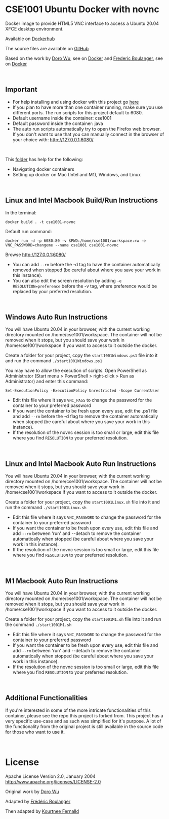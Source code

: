 CSE1001 Ubuntu Docker with novnc
===================

Docker image to provide HTML5 VNC interface to access a Ubuntu 20.04 XFCE desktop environment.

Available on [Dockerhub](https://hub.docker.com/r/kourtnee/cse1001-novnc)

The source files are available on [GitHub](https://github.com/kourtnee/cse1001-novnc.git)

Based on the work by [Doro Wu](https://github.com/fcwu), see on [Docker](https://hub.docker.com/r/dorowu/ubuntu-desktop-lxde-vnc/) and [Frederic Boulanger](https://github.com/Frederic-Boulanger-UPS), see on [Docker](https://hub.docker.com/r/fredblgr/ubuntu-novnc)

<p>&nbsp;</p>

Important
----------------

* For help installing and using docker with this project go [here](https://github.com/kourtnee/cse1001-novnc/tree/master/docker_help)
* If you plan to have more than one container running, make sure you use different ports. The run scripts for this project default to 6080. 
* Default username inside the container: cse1001
* Default password inside the container: java
* The auto run scripts automatically try to open the Firefox web browser. If you don't want to use that you can manually connect in the browser of your choice with: http://127.0.0.1:6080/

<p>&nbsp;</p>  

This [folder](https://github.com/kourtnee/cse1001-novnc/tree/master/docker_help) has help for the following:  
* Navigating docker containers  
* Setting up docker on Mac (Intel and M1), Windows, and Linux

<p>&nbsp;</p>

Linux and Intel Macbook Build/Run Instructions
----------------
In the terminal:
```
docker build . -t cse1001-novnc
```

Default run command:
```
docker run -d -p 6080:80 -v $PWD:/home/cse1001/workspace:rw -e VNC_PASSWORD=changeme --name cse1001 cse1001-novnc
```

Browse http://127.0.0.1:6080/

* You can add ```--rm``` before the -d tag to have the container automatically removed when stopped (be careful about where you save your work in this instance).
* You can also edit the screen resolution by adding ```-e RESOLUTION=preference``` before the -v tag, where preference would be replaced by your preferred resolution.

<p>&nbsp;</p>

Windows Auto Run Instructions
----------------
You will have Ubuntu 20.04 in your browser, with the current working directory mounted on /home/cse1001/workspace. The container will not be removed when it stops, but you should save your work in /home/cse1001/workspace if you want to access to it outside the docker.

Create a folder for your project, copy the ```start1001Windows.ps1``` file into it and run the command ```./start1001Windows.ps1```

You may have to allow the execution of scripts. 
Open PowerShell as Administrator (Start menu > PowerShell > right-click > Run as Administrator) and enter this command:

```Set-ExecutionPolicy -ExecutionPolicy Unrestricted -Scope CurrentUser```

* Edit this file where it says ```VNC_PASS``` to change the password for the container to your preferred password
* If you want the container to be fresh upon every use, edit the .ps1 file and add ```--rm``` before the -d flag to remove the container automatically when stopped (be careful about where you save your work in this instance).  
* If the resolution of the novnc session is too small or large, edit this file where you find ```RESOLUTION``` to your preferred resolution.

<p>&nbsp;</p>

Linux and Intel Macbook Auto Run Instructions
----------------
You will have Ubuntu 20.04 in your browser, with the current working directory mounted on /home/cse1001/workspace. The container will not be removed when it stops, but you should save your work in /home/cse1001/workspace if you want to access to it outside the docker.

Create a folder for your project, copy the ```start1001Linux.sh``` file into it and run the command ```./start1001Linux.sh```

* Edit this file where it says ```VNC_PASSWORD``` to change the password for the container to your preferred password
* If you want the container to be fresh upon every use, edit this file and add ```--rm``` between 'run' and --detach to remove the container automatically when stopped (be careful about where you save your work in this instance).  
* If the resolution of the novnc session is too small or large, edit this file where you find ```RESOLUTION``` to your preferred resolution.

<p>&nbsp;</p>

M1 Macbook Auto Run Instructions
----------------
You will have Ubuntu 20.04 in your browser, with the current working directory mounted on /home/cse1001/workspace. The container will not be removed when it stops, but you should save your work in /home/cse1001/workspace if you want to access to it outside the docker.

Create a folder for your project, copy the ```start1001M1.sh``` file into it and run the command ```./start1001M1.sh```

* Edit this file where it says ```VNC_PASSWORD``` to change the password for the container to your preferred password
* If you want the container to be fresh upon every use, edit this file and add ```--rm``` between 'run' and --detach to remove the container automatically when stopped (be careful about where you save your work in this instance).  
* If the resolution of the novnc session is too small or large, edit this file where you find ```RESOLUTION``` to your preferred resolution.

<p>&nbsp;</p>

Additional Functionalities 
--------------------

If you're interested in some of the more intricate functionalities of this container, please see the repo this project is forked from. This project has a very specific use-case and as such was simplified for it's purpose. A lot of the functionality from the original project is still available in the source code for those who want to use it. 

<p>&nbsp;</p>

License
==================

Apache License Version 2.0, January 2004 http://www.apache.org/licenses/LICENSE-2.0

Original work by [Doro Wu](https://github.com/fcwu)

Adapted by [Frédéric Boulanger](https://github.com/Frederic-Boulanger-UPS)

Then adapted by [Kourtnee Fernalld](https://github.com/kourtnee)
